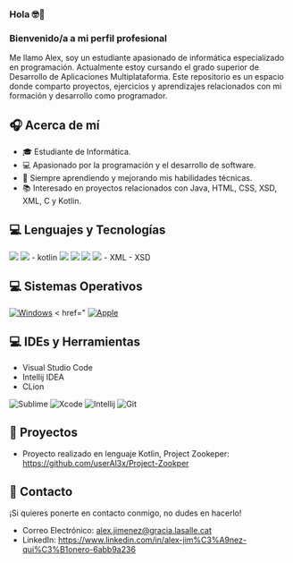 ### Hola 🤓👋
### Bienvenido/a a mi perfil profesional
Me llamo Alex, soy un estudiante apasionado de informática especializado en programación. Actualmente estoy cursando el grado superior de Desarrollo de Aplicaciones Multiplataforma. Este repositorio es un espacio donde comparto proyectos, ejercicios y aprendizajes relacionados con mi formación y desarrollo como programador.
  
## 🎧 Acerca de mí

- 🎓 Estudiante de Informática.
- 💻 Apasionado por la programación y el desarrollo de software.
- 🌱 Siempre aprendiendo y mejorando mis habilidades técnicas.
- 📚 Interesado en proyectos relacionados con Java, HTML, CSS, XSD, XML, C y Kotlin.

## 💻 Lenguajes y Tecnologías 

<img src="https://img.icons8.com/color/48/000000/java-coffee-cup-logo--v1.png"/>
<img src="https://img.shields.io/badge/C%20-%232370ED.svg?logo=c&logoColor=white" />
- kotlin
<img src="https://img.icons8.com/color/48/000000/mysql-logo.png"/>
<img src="https://img.icons8.com/officel/48/000000/php-logo.png"/>
<img src="https://img.shields.io/badge/-HTML-c58545?style=for-the-badge&logo=html5&logoColor=c58545&labelColor=282828">
<img src="https://img.shields.io/badge/-CSS-d1a01f?style=for-the-badge&logo=css3&logoColor=d1a01f&labelColor=282828">
- XML
- XSD

## 💻 Sistemas Operativos
<a href="#"><img alt="Windows" src="https://img.shields.io/badge/Windows-0078D6?logo=windows&logoColor=white"></a>
< href="
<a href="#"><img alt="Apple" src="https://img.shields.io/badge/mac%20os-000000?logo=apple&logoColor=white"></a>

## 💻 IDEs y Herramientas
- Visual Studio Code
- Intellij IDEA
- CLion
<img alt="Sublime" src="https://img.shields.io/badge/sublime_text-%23575757.svg?logo=sublime-text&logoColor=important">
<img alt="Xcode" src="https://img.shields.io/badge/Xcode-007ACC?for-the-badge&logo=xcode&logoColor=white">
<img alt="Intellij" src="https://img.shields.io/badge/IntelliJ&nbsp;IDEA-000000.svg?logo=intellij-idea&logoColor=white">
<img alt="Git" src="https://img.shields.io/badge/Git%20-%23F05033.svg?logo=git&logoColor=white">


## 📂 Proyectos 

- Proyecto realizado en lenguaje Kotlin, Project Zookeper: https://github.com/userAl3x/Project-Zookper
  
## 📲 Contacto 

¡Si quieres ponerte en contacto conmigo, no dudes en hacerlo!

- Correo Electrónico: alex.jimenez@gracia.lasalle.cat
- LinkedIn: https://www.linkedin.com/in/alex-jim%C3%A9nez-qui%C3%B1onero-6abb9a236

<!--
**userAl3x/userAl3x** is a ✨ _special_ ✨ repository because its `README.md` (this file) appears on your GitHub profile.

Here are some ideas to get you started:

- 🔭 I’m currently working on ...
- 🌱 I’m currently learning ...
- 👯 I’m looking to collaborate on ...
- 🤔 I’m looking for help with ...
- 💬 Ask me about ...
- 📫 How to reach me: ...
- 😄 Pronouns: ...
- ⚡ Fun fact: ...
-->
